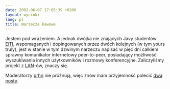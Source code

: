```yaml
---
date: 2002-06-07 17:05:39 +0200
layout: wycinki
lang: pl
title: Narzecze kawowe
---
```


Jestem pod wrażeniem. A jednak dwójka nie znających Javy studentów <acronym title='Wydział Elektroniki i Technik Informacyjnych PW'>EiTI</acronym>, wspomaganych i dopingowanych przez dwóch kolejnych (w tym yours truly), jest w stanie w tym dzwinym narzeczu napisać w pięć dni całkiem sprawny komunikator internetowy peer-to-peer, posiadający możliwość wyszukiwania innych użytkowników i rozmowy konferencyjne. Zaliczyliśmy projekt z <acronym title='sieci lokalne'>LAN</acronym>-ów, znaczy się.

Moderatorzy <acronym title='pl.rec.humor.najlepsze'>prhn</acronym> nie próżnują, więc znów mam przyjemność polecić [dwa](http://groups.google.com/groups?selm=20020110132701.1A830243%40hell.hell.pl 'o kolokwium') [posty](http://groups.google.com/groups?selm=99791EAEBE1491AFbios.pl%40172.16.1.95 'o laptopie').
